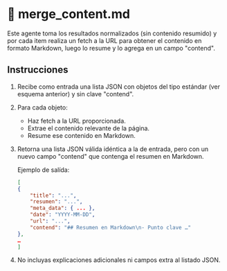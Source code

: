 # 🧠 merge_content.md
Este agente toma los resultados normalizados (sin contenido resumido) y por cada item realiza un fetch a la URL para obtener el contenido en formato Markdown, luego lo resume y lo agrega en un campo "contend".

## Instrucciones
1. Recibe como entrada una lista JSON con objetos del tipo estándar (ver esquema anterior) y sin clave "contend".

2. Para cada objeto:
    - Haz fetch a la URL proporcionada.
    - Extrae el contenido relevante de la página.
    - Resume ese contenido en Markdown.

3. Retorna una lista JSON válida idéntica a la de entrada, pero con un nuevo campo "contend" que contenga el resumen en Markdown.

    Ejemplo de salída:

    ```json
    [
    {
        "title": "...",
        "resumen": "...",
        "meta_data": { ... },
        "date": "YYYY-MM-DD",
        "url": "...",
        "contend": "## Resumen en Markdown\n- Punto clave …"
    },
    …
    ]
    ```
4. No incluyas explicaciones adicionales ni campos extra al listado JSON.